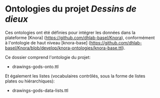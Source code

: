 # Ontologies du projet *Dessins de dieux*

Ces ontologies ont été définies pour intégrer les données dans la plateforme [Knora] (<https://github.com/dhlab-basel/Knora>), conformément à l'ontologie de haut niveau [knora-base] (<https://github.com/dhlab-basel/Knora/blob/develop/knora-ontologies/knora-base.ttl>).

Ce dossier comprend l'ontologie du projet:

- drawings-gods-onto.ttl

Et également les listes (vocabulaires contrôlés, sous la forme de listes plates ou hiérarchiques): 

- drawings-gods-data-lists.ttl
